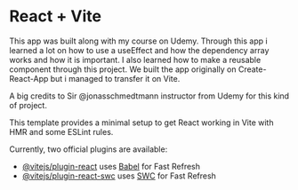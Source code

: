 # React + Vite

This app was built along with my course on Udemy.
Through this app i learned a lot on how  to use a useEffect and how the dependency array works and how it is important.
I also learned how to make a reusable component through this project.
We built the app originally on Create-React-App but i managed to transfer it on Vite.

A big credits to Sir @jonasschmedtmann instructor from Udemy for this kind of project.


This template provides a minimal setup to get React working in Vite with HMR and some ESLint rules.

Currently, two official plugins are available:

- [@vitejs/plugin-react](https://github.com/vitejs/vite-plugin-react/blob/main/packages/plugin-react/README.md) uses [Babel](https://babeljs.io/) for Fast Refresh
- [@vitejs/plugin-react-swc](https://github.com/vitejs/vite-plugin-react-swc) uses [SWC](https://swc.rs/) for Fast Refresh
